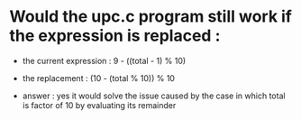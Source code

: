 # Would the upc.c program still work if the expression is replaced :
 
- the current expression : 9 - ((total - 1) % 10) 
- the replacement : (10 - (total % 10)) % 10

- answer : yes it would solve the issue caused by the case in which total is factor of 10 by evaluating its remainder